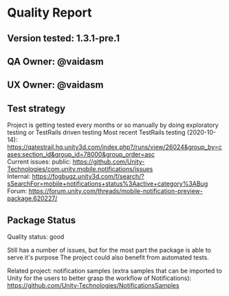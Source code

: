 # Quality Report

## Version tested: 1.3.1-pre.1

## QA Owner: @vaidasm
## UX Owner: @vaidasm

## Test strategy

Project is getting tested every months or so manually by doing exploratory testing or TestRails driven testing
Most recent TestRails testing (2020-10-14): https://qatestrail.hq.unity3d.com/index.php?/runs/view/26024&group_by=cases:section_id&group_id=78000&group_order=asc <br/> 
Current issues:
public: https://github.com/Unity-Technologies/com.unity.mobile.notifications/issues <br/>
Internal: https://fogbugz.unity3d.com/f/search/?sSearchFor=mobile+notifications+status%3Aactive+category%3ABug <br/>
Forum: https://forum.unity.com/threads/mobile-notification-preview-package.620227/ <br/>

## Package Status

 Quality status: good
 
 Still has a number of issues, but for the most part the package is able to serve it's purpose
 The project could also benefit from automated tests.
 
 
 Related project: notification samples (extra samples that can be imported to Unity for the users to better grasp the workflow of Notifications): https://github.com/Unity-Technologies/NotificationsSamples
